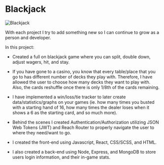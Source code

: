 # Blackjack

![Blackjack](blackjack_demo.gif)

With each project I try to add something new so I can continue to grow as a person and developer.

In this project:
- Created a full on blackjack game where you can split, double down, adjust wagers, hit, and stay.

- If you have gone to a casino, you know that every table/place that you go to has different number of decks they play with. Therefore, I have allowed the user to choose how many decks they want to play with. Also, the cards reshuffle once there is only 1/8th of the cards remaining.

- I have implemented a win/loss/tie tracker to later create data/statistics/graphs on your games (ie. how many times you busted with a starting hand of 16, how many times the dealer loses when it shows a 6 as the starting card, and so much more).

- Behind the scenes I created Authentication/Authorization utilizing JSON Web Tokens (JWT) and Reach Router to properly navigate the user to where they need/want to go.

- I created the front-end using Javascript, React, CSS/SCSS, and HTML.

- I also created a back-end using Node, Express, and MongoDB to store users login information, and their in-game stats.